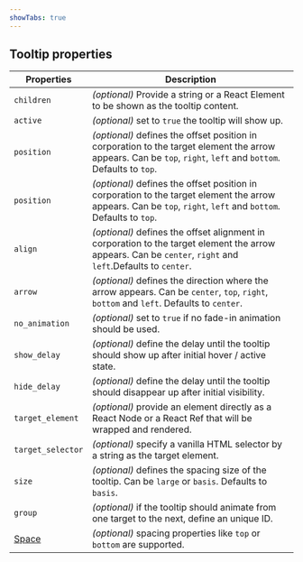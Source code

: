 ```yaml
---
showTabs: true
---
```


## Tooltip properties

| Properties                                  | Description                                                                                                                                                     |
| ------------------------------------------- | --------------------------------------------------------------------------------------------------------------------------------------------------------------- |
| `children`                                  | _(optional)_ Provide a string or a React Element to be shown as the tooltip content.                                                                            |
| `active`                                    | _(optional)_ set to `true` the tooltip will show up.                                                                                                            |
| `position`                                  | _(optional)_ defines the offset position in corporation to the target element the arrow appears. Can be `top`, `right`, `left` and `bottom`. Defaults to `top`. |
| `position`                                  | _(optional)_ defines the offset position in corporation to the target element the arrow appears. Can be `top`, `right`, `left` and `bottom`. Defaults to `top`. |
| `align`                                     | _(optional)_ defines the offset alignment in corporation to the target element the arrow appears. Can be `center`, `right` and `left`.Defaults to `center`.     |
| `arrow`                                     | _(optional)_ defines the direction where the arrow appears. Can be `center`, `top`, `right`, `bottom` and `left`. Defaults to `center`.                         |
| `no_animation`                              | _(optional)_ set to `true` if no fade-in animation should be used.                                                                                              |
| `show_delay`                                | _(optional)_ define the delay until the tooltip should show up after initial hover / active state.                                                              |
| `hide_delay`                                | _(optional)_ define the delay until the tooltip should disappear up after initial visibility.                                                                   |
| `target_element`                            | _(optional)_ provide an element directly as a React Node or a React Ref that will be wrapped and rendered.                                                      |
| `target_selector`                           | _(optional)_ specify a vanilla HTML selector by a string as the target element.                                                                                 |
| `size`                                      | _(optional)_ defines the spacing size of the tooltip. Can be `large` or `basis`. Defaults to `basis`.                                                           |
| `group`                                     | _(optional)_ if the tooltip should animate from one target to the next, define an unique ID.                                                                    |
| [Space](/uilib/components/space/properties) | _(optional)_ spacing properties like `top` or `bottom` are supported.                                                                                           |

